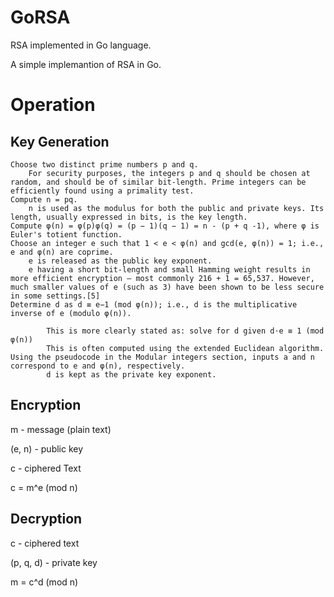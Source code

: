 # GoRSA
RSA implemented in Go language. 

A simple implemantion of RSA in Go. 

# Operation

## Key Generation

    Choose two distinct prime numbers p and q.
        For security purposes, the integers p and q should be chosen at random, and should be of similar bit-length. Prime integers can be efficiently found using a primality test.
    Compute n = pq.
        n is used as the modulus for both the public and private keys. Its length, usually expressed in bits, is the key length.
    Compute φ(n) = φ(p)φ(q) = (p − 1)(q − 1) = n - (p + q -1), where φ is Euler's totient function.
    Choose an integer e such that 1 < e < φ(n) and gcd(e, φ(n)) = 1; i.e., e and φ(n) are coprime.
        e is released as the public key exponent.
        e having a short bit-length and small Hamming weight results in more efficient encryption – most commonly 216 + 1 = 65,537. However, much smaller values of e (such as 3) have been shown to be less secure in some settings.[5]
    Determine d as d ≡ e−1 (mod φ(n)); i.e., d is the multiplicative inverse of e (modulo φ(n)).

            This is more clearly stated as: solve for d given d⋅e ≡ 1 (mod φ(n))
            This is often computed using the extended Euclidean algorithm. Using the pseudocode in the Modular integers section, inputs a and n correspond to e and φ(n), respectively.
            d is kept as the private key exponent.



## Encryption

m - message (plain text)

(e, n) - public key

c - ciphered Text

c = m^e (mod n)

## Decryption

c - ciphered text 

(p, q, d) - private key

m = c^d (mod n)



